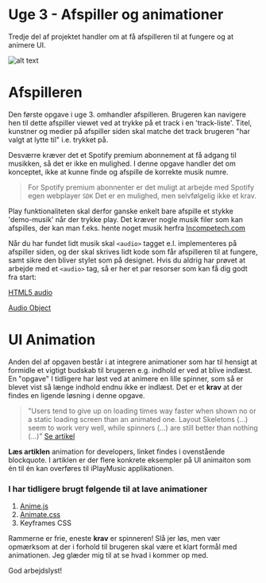# Uge 3 - Afspiller og animationer

Tredje del af projektet handler om at få afspilleren til at fungere og at animere UI.

![alt text](https://github.com/rts-cmk-wuhf02/iPlayMusic/blob/master/animation.gif "Animate UI")

# Afspilleren
Den første opgave i uge 3. omhandler afspilleren. Brugeren kan navigere hen til dette afspiller viewet ved at trykke på et track i en 'track-liste'. Titel, kunstner og medier på afspiller siden skal matche det track brugeren "har valgt at lytte til" i.e. trykket på. 

Desværre kræver det et Spotify premium abonnement at få adgang til musikken, så det er ikke en mulighed. I denne opgave handler det om konceptet, ikke at kunne finde og afspille de korrekte musik numre. 

> For Spotify premium abonnenter er det muligt at arbejde med Spotify egen webplayer ```SDK``` Det er en mulighed, men selvfølgelig ikke et krav.

Play funktionaliteten skal derfor ganske enkelt bare afspille et stykke 'demo-musik' når der trykke play. Det kræver nogle musik filer som kan afspilles, der kan man f.eks. hente noget musik herfra [Incompetech.com](https://incompetech.com/music/) 

Når du har fundet lidt musik skal `<audio>` tagget e.l. implementeres på afspiller siden, og der skal skrives lidt kode som får afspilleren til at fungere, samt sikre den bliver stylet som på designet. Hvis du aldrig har prøvet at arbejde med et `<audio>` tag, så er her et par resorser som kan få dig godt fra start:

[HTML5 audio](https://www.w3schools.com/html/html5_audio.asp)

[Audio Object](https://www.w3schools.com/jsref/dom_obj_audio.asp)

# UI Animation
Anden del af opgaven består i at integrere animationer som har til hensigt at formidle et vigtigt budskab til brugeren e.g. indhold er ved at blive indlæst. En "opgave" I tidligere har løst ved at animere en lille spinner, som så er blevet vist så længe indhold endnu ikke er indlæst. Det er et **krav** at der findes en ligende løsning i denne opgave.

> "Users tend to give up on loading times way faster when shown no or a static loading screen than an animated one.
Layout Skeletons (...) seem to work very well, while spinners (...) are still better than nothing (...)" [Se artikel](https://dev.to/iamschulz/animation-for-developers-c4b?fbclid=IwAR2mYJQ-UwH07WPkPvcpJ5cSN8qIh06sDYzZEzhH2SjArGBOADP8EHUe95I) 

**Læs artiklen** animation for developers, linket findes i ovenstående blockquote. I artiklen er der flere konkrete eksempler på UI animaiton som én til én kan overføres til iPlayMusic applikationen. 

### I har tidligere brugt følgende til at lave animationer 
1. [Anime.js](https://animejs.com/)
2. [Animate.css](https://daneden.github.io/animate.css/)
3. Keyframes CSS

Rammerne er frie, eneste **krav** er spinneren! Slå jer løs, men vær opmærksom at der i forhold til brugeren skal være et klart formål med animationen. Jeg glæder mig til at se hvad i kommer op med.

God arbejdslyst!
